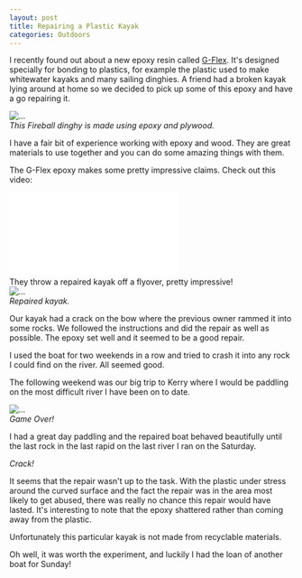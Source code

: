 ```yaml
---
layout: post
title: Repairing a Plastic Kayak
categories: Outdoors
---
```

I recently found out about a new epoxy resin called <a href="http://www.westsystem.com/ss/g-flex-epoxy/">G-Flex</a>. It's designed specially for bonding to plastics, for example the plastic used to make whitewater kayaks and many sailing dinghies. A friend had a broken kayak lying around at home so we decided to pick up some of this epoxy and have a go repairing it.



<div class="row">
  <div class="col-md-6">
    <div class="thumbnail">
      <img src="https://lh4.googleusercontent.com/--lzIovejzt4/T2-W3GsyZDI/AAAAAAAACfI/3blLrCXxyvs/w882-h588-no/fireball11mar.jpg" alt="...">
      <div class="caption">
        <em>This Fireball dinghy is made using epoxy and plywood.</em>
      </div>
    </div>
  </div>
</div>


I have a fair bit of experience working with epoxy and wood. They are great materials to use together and you can do some amazing things with them.

The G-Flex epoxy makes some pretty impressive claims. Check out this video:


<div class="embed-responsive embed-responsive-16by9">
  <iframe src="//www.youtube.com/embed/2a5RlcP-4JE?rel=0" allowfullscreen="" frameborder="0"></iframe>

</div>
They throw a repaired kayak off a flyover, pretty impressive!

<div class="row">
  <div class="col-md-6">
    <div class="thumbnail">
      <img src="https://lh6.googleusercontent.com/-KblUqKu-2nk/Uiw3kJ_KH0I/AAAAAAAAG4Y/3dEnjiSHBxw/w441-h588-no/20130908_093715.jpg" alt="...">
      <div class="caption">
        <em>Repaired kayak.</em>
      </div>
    </div>
  </div>
</div>

Our kayak had a crack on the bow where the previous owner rammed it into some rocks. We followed the instructions and did the repair as well as possible. The epoxy set well and it seemed to be a good repair.

I used the boat for two weekends in a row and tried to crash it into any rock I could find on the river. All seemed good.

The following weekend was our big trip to Kerry where I would be paddling on the most difficult river I have been on to date.

<div class="row">
  <div class="col-md-6">
    <div class="thumbnail">
      <img src="https://lh3.googleusercontent.com/-UztOv-vdokQ/UmwYRrunazI/AAAAAAAAHFY/dF8DW38hQXo/w784-h588-no/20131026_183034.jpg" alt="...">
      <div class="caption">
        <em>Game Over!</em>
      </div>
    </div>
  </div>
</div>

I had a great day paddling and the repaired boat behaved beautifully until the last rock in the last rapid on the last river I ran on the Saturday. 

<em>Crack!</em>

It seems that the repair wasn't up to the task. With the plastic under stress around the curved surface and the fact the repair was in the area most likely to get abused, there was really no chance this repair would have lasted. It's interesting to note that the epoxy shattered rather than coming away from the plastic.

Unfortunately this particular kayak is not made from recyclable materials.

Oh well, it was worth the experiment, and luckily I had the loan of another boat for Sunday!
